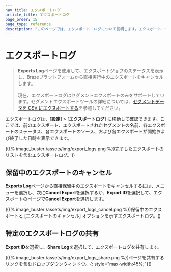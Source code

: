 ```yaml
---
nav_title: エクスポートログ
article_title: エクスポートログ
page_order: 15
page_type: reference
description: "このページでは、エクスポート・ログについて説明します。エクスポート・ジョブのステータスを表示し、実行中のエクスポートをキャンセルすることができます。"
---
```


# エクスポートログ

> **Exports Log**ページを使用して、エクスポートジョブのステータスを表示し、Brazeプラットフォームから直接実行中のエクスポートをキャンセルします。<br><br> 現在、エクスポートログはセグメントエクスポートのみをサポートしています。セグメントエクスポートツールの詳細については、[セグメントデータを CSV にエクスポートする]({{site.baseurl}}/user_guide/data/export_braze_data/segment_data_to_csv/)を参照してください。

エクスポートログは、[**設定**] > [**エクスポートログ**] に移動して確認できます。ここでは、前のエクスポート、エクスポートされたセグメントの名前、各エクスポートのステータス、各エクスポートのソース、および各エクスポートが開始および終了した日時を表示できます。 

]({% image_buster /assets/img/export_logs.png %})完了したエクスポートのリストを含むエクスポートログ。()

## 保留中のエクスポートのキャンセル

**Exports Log**ページから直接保留中のエクスポートをキャンセルするには、<i class="fas fa-ellipsis-vertical"></i>メニューを選択し、次に**Cancel Export**を選択するか、**Export ID**を選択して、エクスポートのページで**Cancel Export**を選択します。

]({% image_buster /assets/img/export_logs_cancel.png %})保留中のエクスポートと [エクスポートのキャンセル] オプションを示すエクスポートログ。()

## 特定のエクスポートログの共有

**Export ID**を選択し、**Share Log**を選択して、エクスポートログを共有します。

]({% image_buster /assets/img/export_logs_share.png %})ページを共有するリンクを含むドロップダウンウィンドウ。{: style="max-width:45%;"}()

